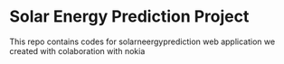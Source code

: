 # Solar Energy Prediction Project
This repo contains codes for solarneergyprediction web application we created with colaboration with nokia
